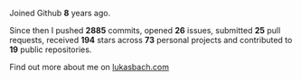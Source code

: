 Joined Github **8** years ago.

Since then I pushed **2885** commits, opened **26** issues, submitted **25** pull requests, received **194** stars across **73** personal projects and contributed to **19** public repositories.

Find out more about me on [lukasbach.com](https://lukasbach.com)
